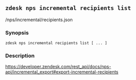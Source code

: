 ## `zdesk nps incremental recipients list`

/nps/incremental/recipients.json

### Synopsis

    zdesk nps incremental recipients list [ ... ]

### Description

https://developer.zendesk.com/rest_api/docs/nps-api/incremental_export#export-incremental-recipients

